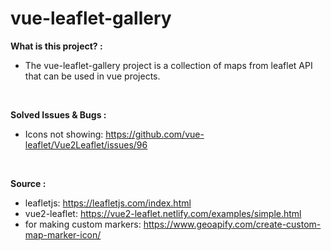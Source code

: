 # vue-leaflet-gallery

<strong>What is this project? :</strong>

- The vue-leaflet-gallery project is a collection of maps from leaflet API that can be used in vue projects.

<br>

<strong>Solved Issues & Bugs :</strong>

- Icons not showing: https://github.com/vue-leaflet/Vue2Leaflet/issues/96

<br>

<strong>Source :</strong>

- leafletjs: https://leafletjs.com/index.html
- vue2-leaflet: https://vue2-leaflet.netlify.com/examples/simple.html
- for making custom markers: https://www.geoapify.com/create-custom-map-marker-icon/
